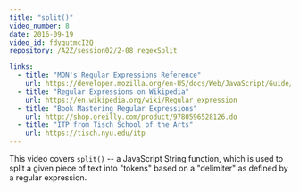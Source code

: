 ```yaml
---
title: "split()"
video_number: 8
date: 2016-09-19
video_id: fdyqutmcI2Q
repository: /A2Z/session02/2-08_regexSplit

links: 
  - title: "MDN's Regular Expressions Reference"
    url: https://developer.mozilla.org/en-US/docs/Web/JavaScript/Guide/Regular_Expressions
  - title: "Regular Expressions on Wikipedia"
    url: https://en.wikipedia.org/wiki/Regular_expression
  - title: "Book Mastering Regular Expressions"
    url: http://shop.oreilly.com/product/9780596528126.do
  - title: "ITP from Tisch School of the Arts"
    url: https://tisch.nyu.edu/itp
---
```


This video covers `split()` -- a JavaScript String function, which is used to split a given piece of text into "tokens" based on a "delimiter" as defined by a regular expression.
